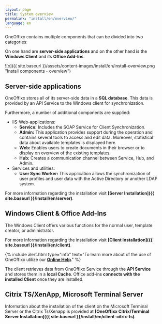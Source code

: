 ```yaml
---
layout: page
title: System overview
permalink: "install/en/overview/"
language: en
---
```


OneOffixx contains multiple components that can be divided into two categories:

On one hand are __server-side applications__ and on the other hand is the __Windows Client__ and its __Office Add-Ins__.

![x]({{ site.baseurl }}/assets/content-images/install/en/install-overview.png "Install components - overview")

## <i class="fa fa-server" aria-hidden="true"></i> Server-side applications

OneOffixx stores all of its server-side data in a __SQL database__. This data is provided by an API Service to the Windows client for synchronization.

Furthermore, a number of additional components are supplied:

* IIS-Web-applications:
  * __Service:__ Includes the SOAP Service for Client Synchronization.
  * __Admin:__ This application provides support during the operation and contains several tools to access and edit data. Moreover, statistical data about available templates is displayed here.
  * __Web:__ Enables users to create documents in their browser or to display on overview of the existing templates.
  * __Hub:__ Creates a communication channel between Service, Hub, and Admin.
* Services and utilities:
  * __User Sync Worker:__ This application allows the synchronization of user profiles and user data with the Active Directory or another LDAP system.

For more information regarding the installation visit __[Server Installation]({{ site.baseurl }}/install/en/server)__. 

## <i class="fa fa-desktop" aria-hidden="true"></i> Windows Client & Office Add-Ins

The Windows Client offers various functions for the normal user, template creator, or administrator.

For more information regarding the installation visit __[Client Installation]({{ site.baseurl }}/install/en/client)__. 

{% include alert.html type="info" text="To learn more about of the use of OneOffixx utilize our <b><a href='http://help.oneoffixx.com/suite/en/'>Online Help</a></b>." %}

The client retrieves data from OneOffixx Service through the __API Service__ and stores them in a __local Cache__. Office add-ins __connects with the installed Client__ once they are installed.

## <i class="fa fa-building-o" aria-hidden="true"></i> Citrix TS/XenApp, Microsoft Terminal Server

Information about the installation of the client on the Microsoft Terminal Server or the Citrix Ts/Xenapp is provided at __[OneOffixx Citrix/Terminal Server Installation]({{ site.baseurl }}/install/en/client-citrix-ts)__.

